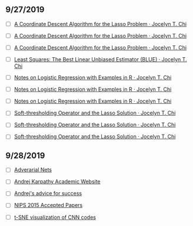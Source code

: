 ## 9/27/2019

- [ ] [A Coordinate Descent Algorithm for the Lasso Problem · Jocelyn T. Chi](https://web.archive.org/web/20180414173858/http://jocelynchi.com/a-coordinate-descent-algorithm-for-the-lasso-problem)

- [ ] [A Coordinate Descent Algorithm for the Lasso Problem · Jocelyn T. Chi](https://web.archive.org/web/20180414173858/http://jocelynchi.com/a-coordinate-descent-algorithm-for-the-lasso-problem)

- [ ] [A Coordinate Descent Algorithm for the Lasso Problem · Jocelyn T. Chi](https://web.archive.org/web/20180414173858/http://jocelynchi.com/a-coordinate-descent-algorithm-for-the-lasso-problem)

- [ ] [Least Squares: The Best Linear Unbiased Estimator (BLUE) · Jocelyn T. Chi](https://web.archive.org/web/20180405155403/http://jocelynchi.com/least-squares-the-best-linear-unbiased-estimator-blue)

- [ ] [Notes on Logistic Regression with Examples in R · Jocelyn T. Chi](https://tabmemfree.appspot.com/blank.html#title=Notes%20on%20Logistic%20Regression%20with%20Examples%20in%20R%20%C2%B7%20Jocelyn%20T.%20Chi&icon=https%3A%2F%2Fweb.archive.org%2Fweb%2F20180416105624im_%2Fhttp%3A%2F%2Fjocelynchi.com%2Fpublic%2Ffavicon.ico)

- [ ] [Notes on Logistic Regression with Examples in R · Jocelyn T. Chi](https://web.archive.org/web/20180416105624/http://jocelynchi.com/notes-on-logistic-regression-with-examples-in-r)

- [ ] [Notes on Logistic Regression with Examples in R · Jocelyn T. Chi](https://web.archive.org/web/20180416105624/http://jocelynchi.com/notes-on-logistic-regression-with-examples-in-r)

- [ ] [Soft-thresholding Operator and the Lasso Solution · Jocelyn T. Chi](https://web.archive.org/web/20180416125839/http://jocelynchi.com/soft-thresholding-operator-and-the-lasso-solution)

- [ ] [Soft-thresholding Operator and the Lasso Solution · Jocelyn T. Chi](https://web.archive.org/web/20180416125839/http://jocelynchi.com/soft-thresholding-operator-and-the-lasso-solution)

- [ ] [Soft-thresholding Operator and the Lasso Solution · Jocelyn T. Chi](https://web.archive.org/web/20180416125839/http://jocelynchi.com/soft-thresholding-operator-and-the-lasso-solution)





## 9/28/2019

- [ ] [Adverarial Nets](https://cs.stanford.edu/people/karpathy/gan/)

- [ ] [Andrej Karpathy Academic Website](https://cs.stanford.edu/~karpathy/)

- [ ] [Andrej's advice for success](https://cs.stanford.edu/people/karpathy/advice.html)

- [ ] [NIPS 2015 Accepted Papers](https://cs.stanford.edu/people/karpathy/nips2015/)

- [ ] [t-SNE visualization of CNN codes](https://cs.stanford.edu/people/karpathy/cnnembed/)
